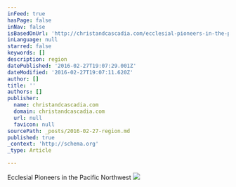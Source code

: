 ```yaml
---
inFeed: true
hasPage: false
inNav: false
isBasedOnUrl: 'http://christandcascadia.com/ecclesial-pioneers-in-the-pacific-northwest-james/'
inLanguage: null
starred: false
keywords: []
description: region
datePublished: '2016-02-27T19:07:29.001Z'
dateModified: '2016-02-27T19:07:11.620Z'
author: []
title: ''
authors: []
publisher:
  name: christandcascadia.com
  domain: christandcascadia.com
  url: null
  favicon: null
sourcePath: _posts/2016-02-27-region.md
published: true
_context: 'http://schema.org'
_type: Article

---
```

Ecclesial Pioneers in the Pacific Northwest ![](https://the-grid-user-content.s3-us-west-2.amazonaws.com/c2c8b6f4-afdc-415d-b740-e7479e3c72e2.png)